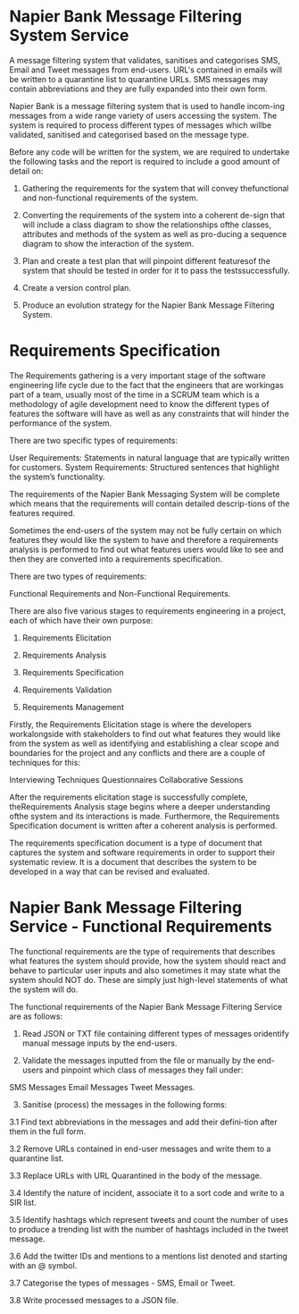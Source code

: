 # Napier Bank Message Filtering System Service
A message filtering system that validates, sanitises and categorises SMS, Email and Tweet messages from end-users. URL's contained in emails will be written to a quarantine list to quarantine URLs. SMS messages may contain abbreviations and they are fully expanded into their own form.

Napier Bank is a message filtering system that is used to handle incom-ing  messages from a wide range variety of users accessing the system. The system is required to process different types of messages which willbe validated, sanitised and categorised based on the message type.

Before  any  code  will  be  written  for  the  system,  we  are  required  to undertake  the  following  tasks  and  the  report  is  required to include a good amount of detail on:

1.  Gathering the requirements for the system that will convey thefunctional and non-functional requirements of the system.

2.  Converting the requirements of the system into a coherent de-sign that will include a class diagram to show the relationships ofthe  classes, attributes and  methods of the system  as  well  as  pro-ducing a sequence diagram to show the interaction of the system.

3.  Plan and create a test plan that will pinpoint different featuresof the system that should be tested in order for it to pass the testssuccessfully.

4.  Create a version control plan.

5.  Produce  an  evolution  strategy  for  the  Napier  Bank  Message Filtering System.

# Requirements Specification

The  Requirements gathering is a very important stage of the software engineering life cycle due to the fact that the engineers that are workingas part of a team, usually most of the time in a SCRUM team which is a  methodology of agile development need to know the different types of features the software will have as well as any constraints that will hinder the performance of the system.  

There are two specific types of requirements:

User Requirements: Statements in natural language that are typically written for customers.
System Requirements: Structured sentences that highlight the system’s functionality.

The requirements of the Napier Bank Messaging System will be complete which means that the requirements will contain detailed descrip-tions of the features required.

Sometimes  the  end-users of the system may not be fully certain on which features they would like the system to have and therefore a requirements analysis is performed to find out what features users would like to see and then they are converted into a requirements specification. 

There are two types of requirements:

Functional Requirements and Non-Functional Requirements.

There are also five various stages to requirements engineering in a project, each of which have their own purpose:

1.  Requirements Elicitation

2.  Requirements Analysis

3.  Requirements Specification

4.  Requirements Validation

5.  Requirements Management

Firstly, the Requirements Elicitation stage is where the developers workalongside with stakeholders to find out what features they would like from the system as  well as identifying and establishing a clear scope and boundaries for the project and any conflicts and there are a couple of techniques for this:

Interviewing Techniques
Questionnaires
Collaborative Sessions

After  the  requirements  elicitation  stage  is  successfully  complete,  theRequirements  Analysis  stage  begins  where  a  deeper  understanding  ofthe system and its interactions is made.  Furthermore, the Requirements Specification document is written after a coherent analysis is performed.

The requirements specification document is a type of document that captures the system and software requirements in order to support their systematic review. It is a document that describes the system to be developed in a way that can be revised and evaluated.

# Napier Bank Message Filtering Service - Functional Requirements

The functional requirements are the type of requirements that describes what features the system should provide, how the system should react and behave to  particular user inputs and also sometimes it may state what the system should NOT do. These are simply just high-level statements of what the system will do. 

The  functional requirements of the Napier Bank Message Filtering Service are as follows:

1. Read JSON or TXT file  containing  different  types  of  messages  oridentify manual message inputs by the end-users.

2. Validate  the  messages  inputted  from  the  file or manually by the end-users and pinpoint which class of messages they fall under:

SMS Messages
Email Messages
Tweet Messages.

3. Sanitise (process) the messages in the following forms:

3.1 Find text abbreviations in the messages and add their defini-tion after them in the full form.

3.2 Remove URLs contained in end-user messages and write them to a quarantine list.

3.3 Replace URLs with URL Quarantined in the body of the message.

3.4 Identify the nature of incident, associate it to a sort code and write to a SIR list.

3.5 Identify hashtags which represent tweets and count the number of uses to produce a trending list with the number of hashtags included in the tweet message.

3.6 Add the twitter IDs and mentions to a mentions list denoted and starting with an @ symbol.

3.7 Categorise the types of messages - SMS, Email or Tweet.

3.8 Write processed messages to a JSON file.
